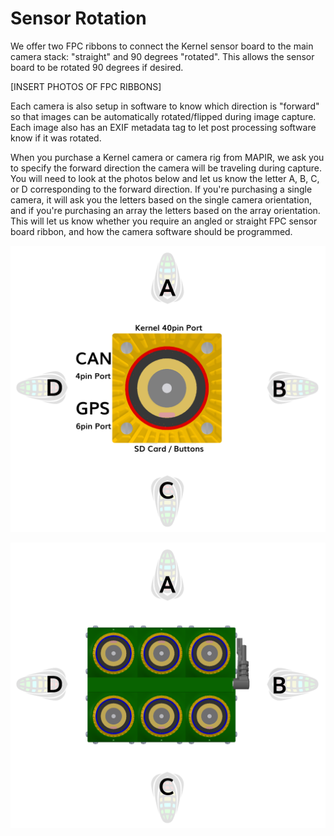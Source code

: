 # Sensor Rotation

We offer two FPC ribbons to connect the Kernel sensor board to the main camera stack: "straight" and 90 degrees "rotated". This allows the sensor board to be rotated 90 degrees if desired.

[INSERT PHOTOS OF FPC RIBBONS]

Each camera is also setup in software to know which direction is "forward" so that images can be automatically rotated/flipped during image capture. Each image also has an EXIF metadata tag to let post processing software know if it was rotated.

When you purchase a Kernel camera or camera rig from MAPIR, we ask you to specify the forward direction the camera will be traveling during capture. You will need to look at the photos below and let us know the letter A, B, C, or D corresponding to the forward direction. If you're purchasing a single camera, it will ask you the letters based on the single camera orientation, and if you're purchasing an array the letters based on the array orientation. This will let us know whether you require an angled or straight FPC sensor board ribbon, and how the camera software should be programmed.

![](/assets/direction_kernel.png)

![](/assets/direction_array.png)